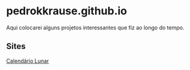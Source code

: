 # pedrokkrause.github.io

Aqui colocarei alguns projetos interessantes que fiz ao longo do tempo.

## Sites
[Calendário Lunar](https://pedrokkrause.github.io/lunarCalendar/)
